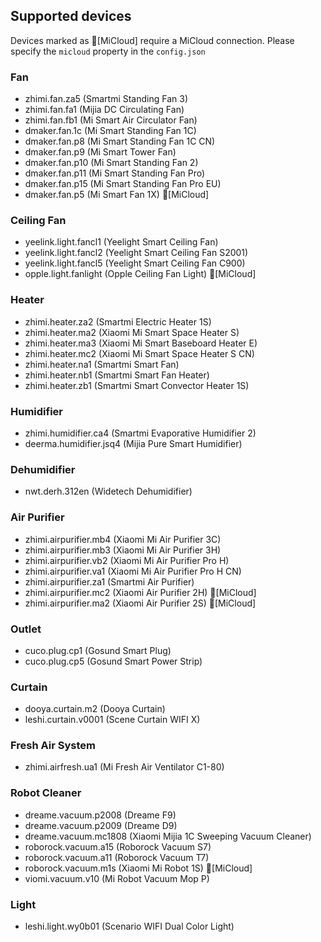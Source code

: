 ## Supported devices

Devices marked as 🔵[MiCloud] require a MiCloud connection. Please specify the `micloud` property in the `config.json`

### Fan
* zhimi.fan.za5 (Smartmi Standing Fan 3)
* zhimi.fan.fa1 (Mijia DC Circulating Fan)
* zhimi.fan.fb1 (Mi Smart Air Circulator Fan)
* dmaker.fan.1c (Mi Smart Standing Fan 1C)
* dmaker.fan.p8 (Mi Smart Standing Fan 1C CN)
* dmaker.fan.p9 (Mi Smart Tower Fan)
* dmaker.fan.p10 (Mi Smart Standing Fan 2)
* dmaker.fan.p11 (Mi Smart Standing Fan Pro)
* dmaker.fan.p15 (Mi Smart Standing Fan Pro EU)
* dmaker.fan.p5 (Mi Smart Fan 1X) 🔵[MiCloud]

### Ceiling Fan
* yeelink.light.fancl1 (Yeelight Smart Ceiling Fan)
* yeelink.light.fancl2 (Yeelight Smart Ceiling Fan S2001)
* yeelink.light.fancl5 (Yeelight Smart Ceiling Fan C900)
* opple.light.fanlight (Opple Ceiling Fan Light) 🔵[MiCloud]

### Heater
* zhimi.heater.za2 (Smartmi Electric Heater 1S)
* zhimi.heater.ma2 (Xiaomi Mi Smart Space Heater S)
* zhimi.heater.ma3 (Xiaomi Mi Smart Baseboard Heater E)
* zhimi.heater.mc2 (Xiaomi Mi Smart Space Heater S CN)
* zhimi.heater.na1 (Smartmi Smart Fan)
* zhimi.heater.nb1 (Smartmi Smart Fan Heater)
* zhimi.heater.zb1 (Smartmi Smart Convector Heater 1S)

### Humidifier
* zhimi.humidifier.ca4 (Smartmi Evaporative Humidifier 2)
* deerma.humidifier.jsq4 (Mijia Pure Smart Humidifier)

### Dehumidifier
* nwt.derh.312en (Widetech Dehumidifier)

### Air Purifier
* zhimi.airpurifier.mb4 (Xiaomi Mi Air Purifier 3C)
* zhimi.airpurifier.mb3 (Xiaomi Mi Air Purifier 3H)
* zhimi.airpurifier.vb2 (Xiaomi Mi Air Purifier Pro H)
* zhimi.airpurifier.va1 (Xiaomi Mi Air Purifier Pro H CN)
* zhimi.airpurifier.za1 (Smartmi Air Purifier)
* zhimi.airpurifier.mc2 (Xiaomi Air Purifier 2H) 🔵[MiCloud]
* zhimi.airpurifier.ma2 (Xiaomi Air Purifier 2S) 🔵[MiCloud]

### Outlet
* cuco.plug.cp1 (Gosund Smart Plug)
* cuco.plug.cp5 (Gosund Smart Power Strip)

### Curtain
* dooya.curtain.m2 (Dooya Curtain)
* leshi.curtain.v0001 (Scene Curtain WIFI X)

### Fresh Air System
* zhimi.airfresh.ua1 (Mi Fresh Air Ventilator C1-80)

### Robot Cleaner
* dreame.vacuum.p2008 (Dreame F9)
* dreame.vacuum.p2009 (Dreame D9)
* dreame.vacuum.mc1808 (Xiaomi Mijia 1C Sweeping Vacuum Cleaner)
* roborock.vacuum.a15 (Roborock Vacuum S7)
* roborock.vacuum.a11 (Roborock Vacuum T7)
* roborock.vacuum.m1s (Xiaomi Mi Robot 1S) 🔵[MiCloud]
* viomi.vacuum.v10 (Mi Robot Vacuum Mop P)

### Light
* leshi.light.wy0b01 (Scenario WIFI Dual Color Light)
